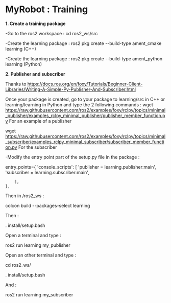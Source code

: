 # MyRobot : Training

**1. Create a training package**

-Go to the ros2 workspace : cd ros2_ws/src

-Create the learning package : ros2 pkg create --build-type ament_cmake learning (C++)

-Create the learning package : ros2 pkg create --build-type ament_python learning (Python)


**2. Publisher and subscriber**

Thanks to https://docs.ros.org/en/foxy/Tutorials/Beginner-Client-Libraries/Writing-A-Simple-Py-Publisher-And-Subscriber.html

Once your package is created, go to your package to learning/src in C++ or learning/learning in Python and type the 2 following commands :
wget https://raw.githubusercontent.com/ros2/examples/foxy/rclpy/topics/minimal_publisher/examples_rclpy_minimal_publisher/publisher_member_function.py
For an example of a publisher

wget https://raw.githubusercontent.com/ros2/examples/foxy/rclpy/topics/minimal_subscriber/examples_rclpy_minimal_subscriber/subscriber_member_function.py
For the subscriber

-Modify the entry point part of the setup.py file in the package :

entry_points={
        'console_scripts': [
                'publisher = learning.publisher:main',
                'subscriber = learning.subscriber:main',

        ],
    },

Then in /ros2_ws :

colcon build --packages-select learning

Then :

. install/setup.bash

Open a terminal and type :

ros2 run learning my_publisher

Open an other terminal and type :

cd ros2_ws/

. install/setup.bash

And :

ros2 run learning my_subscriber
